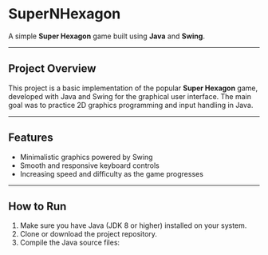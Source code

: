 # SuperNHexagon

A simple **Super Hexagon** game built using **Java** and **Swing**.

---

## Project Overview

This project is a basic implementation of the popular **Super Hexagon** game, developed with Java and Swing for the graphical user interface. The main goal was to practice 2D graphics programming and input handling in Java.

---

## Features

- Minimalistic graphics powered by Swing
- Smooth and responsive keyboard controls
- Increasing speed and difficulty as the game progresses
  
---

## How to Run

1. Make sure you have Java (JDK 8 or higher) installed on your system.
2. Clone or download the project repository.
3. Compile the Java source files:
